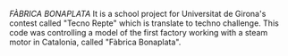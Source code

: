 *FÀBRICA BONAPLATA*
It is a school project for Universitat de Girona's contest called "Tecno Repte" which is translate to techno challenge. This code was controlling a model of the first factory working with a steam motor in Catalonia, called "Fàbrica Bonaplata".
